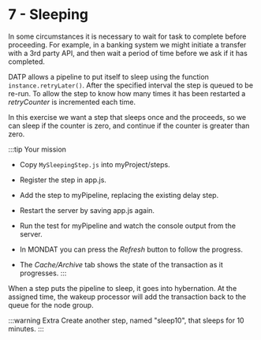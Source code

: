 # 7 - Sleeping

In some circumstances it is necessary to wait for task
to complete before proceeding. For example, in a banking
system we might initiate a transfer with a 3rd party API,
and then wait a period of time before we ask if it has completed.

DATP allows a pipeline to put itself to sleep using
the function `instance.retryLater()`. After the specified interval the step is queued to be re-run. To allow the step to know how many times it has been restarted a _retryCounter_ is incremented each time.

In this exercise we want a step that sleeps once and the proceeds,
so we can sleep if the counter is zero, and continue if the
counter is greater than zero.

:::tip Your mission
- Copy `MySleepingStep.js` into myProject/steps.
- Register the step in app.js.

- Add the step to myPipeline, replacing the existing delay step.
- Restart the server by saving app.js again.

- Run the test for myPipeline and watch the console output from the server.
- In MONDAT you can press the _Refresh_ button to follow the progress.
- The _Cache/Archive_ tab shows the state of the transaction as it progresses.
:::

When a step puts the pipeline to sleep, it goes into hybernation.
At the assigned time, the wakeup processor will add the
transaction back to the queue for the node group.


:::warning Extra
Create another step, named "sleep10", that sleeps for 10 minutes.
:::
